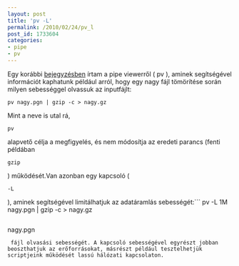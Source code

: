 ```yaml
---
layout: post
title: 'pv -L'
permalink: /2010/02/24/pv_l
post_id: 1733604
categories: 
- pipe
- pv
---
```


Egy korábbi 
[bejegyzésben](/2010/02/18/pipe_viewer) írtam a pipe viewerről ( pv ), aminek segítségével információt kaphatunk például arról, hogy egy nagy fájl tömörítése során milyen sebességgel olvassuk az inputfájlt: 
```
pv nagy.pgn | gzip -c > nagy.gz
``` 
Mint a neve is utal rá, 
```
pv
```
 alapvető célja a megfigyelés, és nem módosítja az eredeti parancs (fenti példában 
```
gzip
```
) működését.Van azonban egy kapcsoló ( 
```
-L
```
 ), aminek segítségével limitálhatjuk az adatáramlás sebességét:```
pv -L 1M nagy.pgn | gzip -c > nagy.gz
```A példában 1 MB/s-ban korlátoztuk a 
```
nagy.pgn
```
 fájl olvasási sebességét. A kapcsoló sebességével egyrészt jobban beoszthatjuk az erőforrásokat, másrészt például tesztelhetjük scriptjeink működését lassú hálózati kapcsolaton.